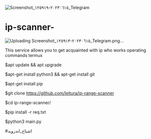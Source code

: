 ![Screenshot_٢٠٢٣٠٦١٥-١٢٥٩١٩_Telegram](https://github.com/AndroidGhosts/ip-scan-/assets/82905992/70b9b2d6-4a93-42df-ad9d-c276192104ad)
# ip-scanner-
![Uploading Screenshot_٢٠٢٣٠٦١٥-١٢٥٩١٣_Telegram.png…]()

This service allows you to get acquainted with ip who works
operating commands termux



$apt update && apt upgrade

$apt-get install python3 && apt-get install git

$apt-get install pip

$git clone
https://github.com/leitura/ip-range-scanner

$cd ip-range-scanner/

$pip install -r req.txt

$python3 main.py


#اشباح_اندرويد
